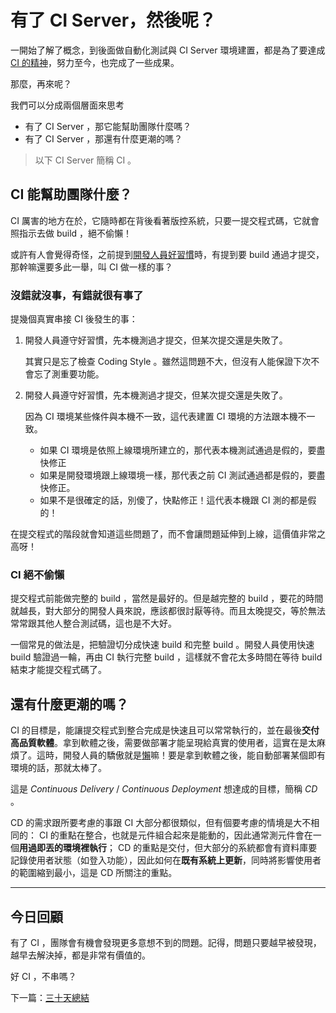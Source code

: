 # 有了 CI Server，然後呢？

一開始了解了概念，到後面做自動化測試與 CI Server 環境建置，都是為了要達成 [CI 的精神][Day 2]，努力至今，也完成了一些成果。

那麼，再來呢？

我們可以分成兩個層面來思考

* 有了 CI Server ，那它能幫助團隊什麼嗎？
* 有了 CI Server ，那還有什麼更潮的嗎？

> 以下 CI Server 簡稱 CI 。

## CI 能幫助團隊什麼？

CI 厲害的地方在於，它隨時都在背後看著版控系統，只要一提交程式碼，它就會照指示去做 build ，絕不偷懶！

或許有人會覺得奇怪，之前提到[開發人員好習慣][Day 5]時，有提到要 build 通過才提交，那幹嘛還要多此一舉，叫 CI 做一樣的事？

### 沒錯就沒事，有錯就很有事了

提幾個真實串接 CI 後發生的事：

1.  開發人員遵守好習慣，先本機測過才提交，但某次提交還是失敗了。

    其實只是忘了檢查 Coding Style 。雖然這問題不大，但沒有人能保證下次不會忘了測重要功能。

2.  開發人員遵守好習慣，先本機測過才提交，但某次提交還是失敗了。

    因為 CI 環境某些條件與本機不一致，這代表建置 CI 環境的方法跟本機不一致。
    * 如果 CI 環境是依照上線環境所建立的，那代表本機測試通過是假的，要盡快修正
    * 如果是開發環境跟上線環境一樣，那代表之前 CI 測試通過都是假的，要盡快修正。
    * 如果不是很確定的話，別傻了，快點修正！這代表本機跟 CI 測的都是假的！

在提交程式的階段就會知道這些問題了，而不會讓問題延伸到上線，這價值非常之高呀！

### CI 絕不偷懶

提交程式前能做完整的 build ，當然是最好的。但是越完整的 build ，要花的時間就越長，對大部分的開發人員來說，應該都很討厭等待。而且太晚提交，等於無法常常跟其他人整合測試碼，這也是不大好。

一個常見的做法是，把驗證切分成快速 build 和完整 build 。開發人員使用快速 build 驗證過一輪，再由 CI 執行完整 build ，這樣就不會花太多時間在等待 build 結束才能提交程式碼了。

## 還有什麼更潮的嗎？

CI 的目標是，能讓提交程式到整合完成是快速且可以常常執行的，並在最後**交付高品質軟體**。拿到軟體之後，需要做部署才能呈現給真實的使用者，這實在是太麻煩了。這時，開發人員的驕傲就是[懶][Day 8]嘛！要是拿到軟體之後，能自動部署某個即有環境的話，那就太棒了。

這是 *Continuous Delivery* / *Continuous Deployment* 想達成的目標，簡稱 *CD* 。

CD 的需求跟所要考慮的事跟 CI 大部分都很類似，但有個要考慮的情境是大不相同的： CI 的重點在整合，也就是元件組合起來是能動的，因此通常測元件會在一個**用過即丟的環境裡執行**； CD 的重點是交付，但大部分的系統都會有資料庫要記錄使用者狀態（如登入功能），因此如何在**既有系統上更新**，同時將影響使用者的範圍縮到最小，這是 CD 所關注的重點。

---

## 今日回顧

有了 CI ，團隊會有機會發現更多意想不到的問題。記得，問題只要越早被發現，越早去解決掉，都是非常有價值的。

好 CI ，不串嗎？

下一篇：[三十天總結][]

[Day 2]: /docs/day02.md
[Day 5]: /docs/day05.md
[Day 8]: /docs/day08.md
[三十天總結]: /docs/day30.md
